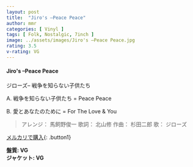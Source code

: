 ```yaml
---
layout: post
title:  "Jiro's –Peace Peace"
author: mmr
categories: [ Vinyl ]
tags: [ Folk, Nostalgic, 7inch ]
image: ../assets/images/Jiro's –Peace Peace.jpg
rating: 3.5
v-rating: VG
---
```


#### Jiro's –Peace Peace

ジローズ– 戦争を知らない子供たち  

A. 戦争を知らない子供たち = Peace Peace

B. 愛とあなたのために = For The Love & You

> アレンジ： 馬飼野俊一
歌詞： 北山修
作曲： 杉田二郎
歌： ジローズ

[メルカリで購入](https://jp.mercari.com/item/m15281959770){: .button1}

<div class="mt-4 mb-4 d-flex align-items-center">
<strong class="mr-1">盤質: VG</strong>
</div>
<div class="mt-4 mb-4 d-flex align-items-center">
<strong class="mr-1">ジャケット: VG</strong>
</div>
